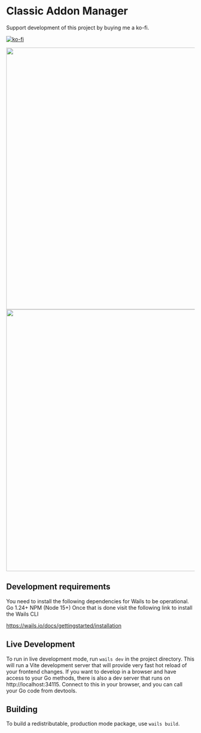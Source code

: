 # Classic Addon Manager
Support development of this project by buying me a ko-fi.

[![ko-fi](https://ko-fi.com/img/githubbutton_sm.svg)](https://ko-fi.com/X8X219OKGE)

<img align="center" src="https://github.com/user-attachments/assets/a0fc4c09-5ecc-4b80-bae0-b77e6c93cb51" width="700">

<img align="center" src="https://github.com/user-attachments/assets/eb4c6a8c-e9a5-43c0-80f1-01841599bf2e" width="700">


## Development requirements
You need to install the following dependencies for Wails to be operational.
    Go 1.24+
    NPM (Node 15+)
Once that is done visit the following link to install the Wails CLI

https://wails.io/docs/gettingstarted/installation

## Live Development

To run in live development mode, run `wails dev` in the project directory. This will run a Vite development
server that will provide very fast hot reload of your frontend changes. If you want to develop in a browser
and have access to your Go methods, there is also a dev server that runs on http://localhost:34115. Connect
to this in your browser, and you can call your Go code from devtools.

## Building

To build a redistributable, production mode package, use `wails build`.
